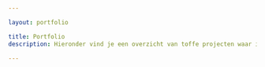 ```yaml
---

layout: portfolio

title: Portfolio
description: Hieronder vind je een overzicht van toffe projecten waar ik aan gewerkt heb.

---
```

